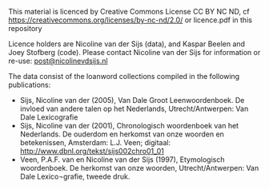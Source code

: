 
This material is licenced by Creative Commons License CC BY NC ND, cf https://creativecommons.org/licenses/by-nc-nd/2.0/ or licence.pdf in this repository

Licence holders are Nicoline van der Sijs (data), and Kaspar Beelen and Joey Stofberg (code). Please contact Nicoline van der Sijs for information or re-use: post@nicolinevdsijs.nl

The data consist of the loanword collections compiled in the following publications:
- Sijs, Nicoline van der (2005), Van Dale Groot Leenwoordenboek. De invloed van andere talen op het Nederlands, Utrecht/Antwerpen: Van Dale Lexicografie
- Sijs, Nicoline van der (2001), Chronologisch woordenboek van het Nederlands. De ouderdom en herkomst van onze woorden en betekenissen, Amsterdam: L.J. Veen; digitaal: http://www.dbnl.org/tekst/sijs002chro01_01
- Veen, P.A.F. van en Nicoline van der Sijs (1997), Etymologisch woordenboek. De herkomst van onze woorden, Utrecht/Antwerpen: Van Dale Lexico¬grafie, tweede druk.
